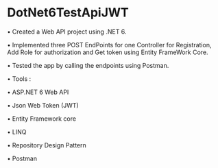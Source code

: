 # DotNet6TestApiJWT
• Created a Web API project using .NET 6.

• Implemented three POST EndPoints for one Controller for Registration, Add Role for authorization and Get token using Entity FrameWork Core.

• Tested the app by calling the endpoints using Postman.

• Tools :

  • ASP.NET 6 Web API

  • Json Web Token (JWT)

  • Entity Framework core

  • LINQ

  • Repository Design Pattern

  • Postman
